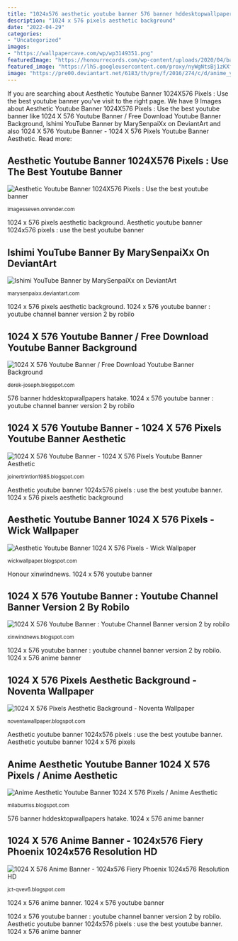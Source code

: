 ```yaml
---
title: "1024x576 aesthetic youtube banner 576 banner hddesktopwallpapers hatake"
description: "1024 x 576 pixels aesthetic background"
date: "2022-04-29"
categories:
- "Uncategorized"
images:
- "https://wallpapercave.com/wp/wp3149351.png"
featuredImage: "https://honourrecords.com/wp-content/uploads/2020/04/banner-yt-honour-logo-new-1024x576.jpg"
featured_image: "https://lh5.googleusercontent.com/proxy/nyWgNtsBj1zKXfdJ-LrEuDZXv0AgyNiYvY-dcSgWzbJUlAnFJe-8IWWFTDvLupFatCx1_kX7DaCH4vfnYIZqzmSChiuntrIt7YLKBk3oJKDZOr2Wfnb4f0FtI2UY76EpFUOEE4wxxPDixZQg=s0-d"
image: "https://pre00.deviantart.net/6183/th/pre/f/2016/274/c/d/anime_youtube_banner_by_cagbcn-dajgtfu.png"
---
```


If you are searching about Aesthetic Youtube Banner 1024X576 Pixels : Use the best youtube banner you've visit to the right page. We have 9 Images about Aesthetic Youtube Banner 1024X576 Pixels : Use the best youtube banner like 1024 X 576 Youtube Banner / Free Download Youtube Banner Background, Ishimi YouTube Banner by MarySenpaiXx on DeviantArt and also 1024 X 576 Youtube Banner - 1024 X 576 Pixels Youtube Banner Aesthetic. Read more:

## Aesthetic Youtube Banner 1024X576 Pixels : Use The Best Youtube Banner

![Aesthetic Youtube Banner 1024X576 Pixels : Use the best youtube banner](https://wallpapercave.com/wp/wp8045505.jpg "Honour xinwindnews")

<small>imagesseven.onrender.com</small>

1024 x 576 pixels aesthetic background. Aesthetic youtube banner 1024x576 pixels : use the best youtube banner

## Ishimi YouTube Banner By MarySenpaiXx On DeviantArt

![Ishimi YouTube Banner by MarySenpaiXx on DeviantArt](https://img00.deviantart.net/717d/i/2016/133/5/9/ishimi_youtube_banner_by_marysenpaixx-da2cyo6.png "Anime aesthetic youtube banner 1024 x 576 pixels / anime aesthetic")

<small>marysenpaixx.deviantart.com</small>

1024 x 576 pixels aesthetic background. 1024 x 576 youtube banner : youtube channel banner version 2 by robilo

## 1024 X 576 Youtube Banner / Free Download Youtube Banner Background

![1024 X 576 Youtube Banner / Free Download Youtube Banner Background](https://lh5.googleusercontent.com/proxy/1V_kC-_HA3ixx8LoLSvIqsKp8e62VLr-yLhMnlwzPLmztnCMQrs8mUQKIcUj9tw5mNj_Z9aFcmQ-w-Bxksp1q-L_PBuBd6CRI4zmImcw8-yRTRP_68uphiQVJ9FFpL09YgLhd6QUyFFW1A0OJXh-trsK76Xpp746hIK_KT_IIOBHtexU0BjqPawCiiUzC7HIUiHBNqtdpXRyMCtDtgMK7RPBJR9y85L7oEIDGZxW0UqQ8IMgoys91UMg-OXD6rAlqLg0G_cMS67IjZN8sERlSh3QzPgVQxddqqNeYKXlVyRFhSps6NA7y0YdAy38g1mmXd28vjyQkfKVi-zwSSOvEtIjhpPUe9S5b85JEHQFNPZDmKGjgAh9bhFSSEChevOfX1IljlBucAA "576 banner hddesktopwallpapers hatake")

<small>derek-joseph.blogspot.com</small>

576 banner hddesktopwallpapers hatake. 1024 x 576 youtube banner : youtube channel banner version 2 by robilo

## 1024 X 576 Youtube Banner - 1024 X 576 Pixels Youtube Banner Aesthetic

![1024 X 576 Youtube Banner - 1024 X 576 Pixels Youtube Banner Aesthetic](https://img00.deviantart.net/0412/i/2017/050/8/8/yt_banner___monkey_d__law___one_piece__by_airi__by_arisuue-dazlplt.png "1024 x 576 pixels aesthetic background")

<small>joinertrintion1985.blogspot.com</small>

Aesthetic youtube banner 1024x576 pixels : use the best youtube banner. 1024 x 576 pixels aesthetic background

## Aesthetic Youtube Banner 1024 X 576 Pixels - Wick Wallpaper

![Aesthetic Youtube Banner 1024 X 576 Pixels - Wick Wallpaper](https://wallpapercave.com/wp/wp3149351.png "1024 x 576 pixels aesthetic background")

<small>wickwallpaper.blogspot.com</small>

Honour xinwindnews. 1024 x 576 youtube banner

## 1024 X 576 Youtube Banner : Youtube Channel Banner Version 2 By Robilo

![1024 X 576 Youtube Banner : Youtube Channel Banner version 2 by robilo](https://honourrecords.com/wp-content/uploads/2020/04/banner-yt-honour-logo-new-1024x576.jpg "1024 x 576 youtube banner")

<small>xinwindnews.blogspot.com</small>

1024 x 576 youtube banner : youtube channel banner version 2 by robilo. 1024 x 576 anime banner

## 1024 X 576 Pixels Aesthetic Background - Noventa Wallpaper

![1024 X 576 Pixels Aesthetic Background - Noventa Wallpaper](https://lh5.googleusercontent.com/proxy/nyWgNtsBj1zKXfdJ-LrEuDZXv0AgyNiYvY-dcSgWzbJUlAnFJe-8IWWFTDvLupFatCx1_kX7DaCH4vfnYIZqzmSChiuntrIt7YLKBk3oJKDZOr2Wfnb4f0FtI2UY76EpFUOEE4wxxPDixZQg=s0-d "1024 x 576 youtube banner : youtube channel banner version 2 by robilo")

<small>noventawallpaper.blogspot.com</small>

Aesthetic youtube banner 1024x576 pixels : use the best youtube banner. Aesthetic youtube banner 1024 x 576 pixels

## Anime Aesthetic Youtube Banner 1024 X 576 Pixels / Anime Aesthetic

![Anime Aesthetic Youtube Banner 1024 X 576 Pixels / Anime Aesthetic](https://pre00.deviantart.net/6183/th/pre/f/2016/274/c/d/anime_youtube_banner_by_cagbcn-dajgtfu.png "Aesthetic youtube banner 1024 x 576 pixels")

<small>milaburriss.blogspot.com</small>

576 banner hddesktopwallpapers hatake. 1024 x 576 anime banner

## 1024 X 576 Anime Banner - 1024x576 Fiery Phoenix 1024x576 Resolution HD

![1024 X 576 Anime Banner - 1024x576 Fiery Phoenix 1024x576 Resolution HD](https://hddesktopwallpapers.in/wp-content/uploads/2015/06/naruto-HD-wallpapers-a4-kakashi-hatake-1500x500.jpg "Anime aesthetic youtube banner 1024 x 576 pixels / anime aesthetic")

<small>jct-qvev6.blogspot.com</small>

1024 x 576 anime banner. 1024 x 576 youtube banner

1024 x 576 youtube banner : youtube channel banner version 2 by robilo. Aesthetic youtube banner 1024x576 pixels : use the best youtube banner. 1024 x 576 anime banner
